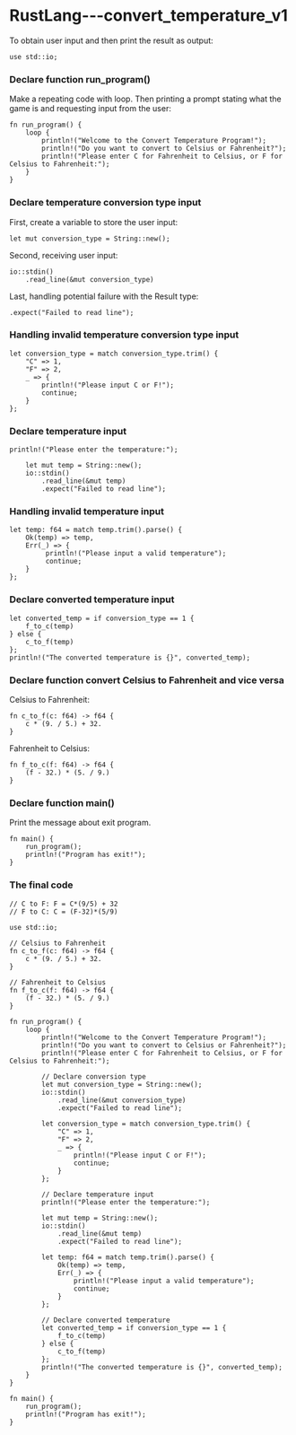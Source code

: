 # RustLang---convert_temperature_v1
To obtain user input and then print the result as output:
``` 
use std::io; 
```
### Declare function run_program() 
Make a repeating code with loop. Then printing a prompt stating what the game is and requesting input from the user:
```
fn run_program() {
    loop {
        println!("Welcome to the Convert Temperature Program!");
        println!("Do you want to convert to Celsius or Fahrenheit?");
        println!("Please enter C for Fahrenheit to Celsius, or F for Celsius to Fahrenheit:");
    }
}
```
### Declare temperature conversion type input
First, create a variable to store the user input:
```
let mut conversion_type = String::new();
```
Second, receiving user input:
```
io::stdin()
    .read_line(&mut conversion_type)
```
Last, handling potential failure with the Result type:
```
.expect("Failed to read line");
```
### Handling invalid temperature conversion type input
```
let conversion_type = match conversion_type.trim() {
    "C" => 1,
    "F" => 2,
    _ => {
        println!("Please input C or F!");
        continue;
    }
};
```
### Declare temperature input
```
println!("Please enter the temperature:");

    let mut temp = String::new();   
    io::stdin()
        .read_line(&mut temp)
        .expect("Failed to read line");
```
### Handling invalid temperature input
```
let temp: f64 = match temp.trim().parse() {
    Ok(temp) => temp,
    Err(_) => {
         println!("Please input a valid temperature");
         continue;
    }
};
```
### Declare converted temperature input
```
let converted_temp = if conversion_type == 1 {
    f_to_c(temp)
} else {
    c_to_f(temp)
};
println!("The converted temperature is {}", converted_temp);
```
### Declare function convert Celsius to Fahrenheit and vice versa
Celsius to Fahrenheit:
```
fn c_to_f(c: f64) -> f64 {
    c * (9. / 5.) + 32.
}
```
Fahrenheit to Celsius:
```
fn f_to_c(f: f64) -> f64 {
    (f - 32.) * (5. / 9.)
}
```
### Declare function main()
Print the message about exit program.
```
fn main() {
    run_program();
    println!("Program has exit!");
}
```
### The final code
``` 
// C to F: F = C*(9/5) + 32
// F to C: C = (F-32)*(5/9)

use std::io;

// Celsius to Fahrenheit
fn c_to_f(c: f64) -> f64 {
    c * (9. / 5.) + 32.
}

// Fahrenheit to Celsius
fn f_to_c(f: f64) -> f64 {
    (f - 32.) * (5. / 9.)
}

fn run_program() {
    loop {
        println!("Welcome to the Convert Temperature Program!");
        println!("Do you want to convert to Celsius or Fahrenheit?");
        println!("Please enter C for Fahrenheit to Celsius, or F for Celsius to Fahrenheit:");
        
        // Declare conversion type
        let mut conversion_type = String::new();
        io::stdin()
            .read_line(&mut conversion_type)
            .expect("Failed to read line");

        let conversion_type = match conversion_type.trim() {
            "C" => 1,
            "F" => 2,
            _ => {
                println!("Please input C or F!");
                continue;
            }
        };

        // Declare temperature input
        println!("Please enter the temperature:");

        let mut temp = String::new();   
        io::stdin()
            .read_line(&mut temp)
            .expect("Failed to read line");

        let temp: f64 = match temp.trim().parse() {
            Ok(temp) => temp,
            Err(_) => {
                println!("Please input a valid temperature");
                continue;
            }
        };

        // Declare converted temperature
        let converted_temp = if conversion_type == 1 {
            f_to_c(temp)
        } else {
            c_to_f(temp)
        };
        println!("The converted temperature is {}", converted_temp);
    }   
}

fn main() {
    run_program();
    println!("Program has exit!");
}
```

